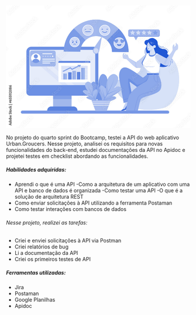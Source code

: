 <img src="/imagem/AdobeStock_655112086_Preview.jpeg">

No projeto do quarto sprint do Bootcamp, testei a API do web aplicativo Urban.Groucers. Nesse projeto, analisei os requisitos para novas funcionalidades do back-end, estudei documentações da API no Apidoc e projetei testes em checklist abordando as funcionalidades.

##### Habilidades adquiridas:
- Aprendi o que é uma API
-Como a arquitetura de um aplicativo com uma API e banco de dados é organizada
-Como testar uma API
-O que é a solução de arquitetura REST
- Como enviar solicitações à API utilizando a ferramenta Postaman
- Como testar interações com bancos de dados

###### Nesse projeto, realizei as tarefas:
- Criei e enviei solicitações à API via Postman
- Criei relatórios de bug
- Li a documentação da API
- Criei os primeiros testes de API

##### Ferramentas utilizadas:
- Jira
- Postaman
- Google Planilhas
- Apidoc

